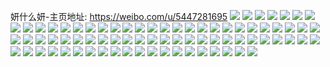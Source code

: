 妍什么妍-主页地址: https://weibo.com/u/5447281695 
![](https://wx4.sinaimg.cn/mw2000/005WEeObgy1h91gpymit8j30rc0rc77o.jpg) 
![](https://wx4.sinaimg.cn/mw2000/005WEeObgy1h91gpz54fvj30qb0qb76i.jpg) 
![](https://wx4.sinaimg.cn/mw2000/005WEeObgy1h91gpzk1zsj30tv0tvdjz.jpg) 
![](https://wx4.sinaimg.cn/mw2000/005WEeObgy1h91gq0c6lvj30vc0u0gs5.jpg) 
![](https://wx4.sinaimg.cn/mw2000/005WEeObgy1h91gyv02scj30tu0tutde.jpg) 
![](https://wx4.sinaimg.cn/mw2000/005WEeObgy1h8z0gfhm5mj31400u0aii.jpg) 
![](https://wx4.sinaimg.cn/mw2000/005WEeObgy1h8z0gdmfzbj30u0140tfb.jpg) 
![](https://wx4.sinaimg.cn/mw2000/005WEeObgy1h8z0gg5j0ej31400u047p.jpg) 
![](https://wx4.sinaimg.cn/mw2000/005WEeObgy1h8z0gck79lj30u0140gva.jpg) 
![](https://wx4.sinaimg.cn/mw2000/005WEeObgy1h8z0gd4cr3j30u0140agf.jpg) 
![](https://wx4.sinaimg.cn/mw2000/005WEeObgy1h8z0geaikmj30u0140476.jpg) 
![](https://wx4.sinaimg.cn/mw2000/005WEeObgy1h8udizg50zj30u0140gr9.jpg) 
![](https://wx4.sinaimg.cn/mw2000/005WEeObgy1h8udiyygrxj30u0140443.jpg) 
![](https://wx4.sinaimg.cn/mw2000/005WEeObgy1h8udj0bm3dj30u0140gqj.jpg) 
![](https://wx4.sinaimg.cn/mw2000/005WEeObgy1h8udiykld4j31900u0q8u.jpg) 
![](https://wx4.sinaimg.cn/mw2000/005WEeObgy1h8udizvj5lj30u01o47ct.jpg) 
![](https://wx4.sinaimg.cn/mw2000/005WEeObgy1h8udj0oooxj30u00u0gsk.jpg) 
![](https://wx4.sinaimg.cn/mw2000/005WEeObgy1h8udj13814j30u01410y9.jpg) 
![](https://wx4.sinaimg.cn/mw2000/005WEeObgy1h8udj1fgw5j30u0141q7k.jpg) 
![](https://wx4.sinaimg.cn/mw2000/005WEeObgy1h8udj1xgiwj30u0141aei.jpg) 
![](https://wx4.sinaimg.cn/mw2000/005WEeObgy1h8ghc4ebahj30u01400zl.jpg) 
![](https://wx4.sinaimg.cn/mw2000/005WEeObgy1h8ghc5ga5vj30u0140wlb.jpg) 
![](https://wx4.sinaimg.cn/mw2000/005WEeObgy1h8ghc3sooij30u0142tf7.jpg) 
![](https://wx4.sinaimg.cn/mw2000/005WEeObgy1h8bystsb7rj30u0140woi.jpg) 
![](https://wx4.sinaimg.cn/mw2000/005WEeObgy1h8byswzzupj30u00u0wmt.jpg) 
![](https://wx4.sinaimg.cn/mw2000/005WEeObgy1h8bysupsfxj30u014012u.jpg) 
![](https://wx4.sinaimg.cn/mw2000/005WEeObgy1h8byssrvz4j30u0140ahn.jpg) 
![](https://wx4.sinaimg.cn/mw2000/005WEeObgy1h8byszw34zj30u00u0gqh.jpg) 
![](https://wx4.sinaimg.cn/mw2000/005WEeObgy1h801dem89gj30u014uqdb.jpg) 
![](https://wx4.sinaimg.cn/mw2000/005WEeObgy1h801dc78okj30u01407ek.jpg) 
![](https://wx4.sinaimg.cn/mw2000/005WEeObgy1h801dfsu7oj30u00u0wlc.jpg) 
![](https://wx4.sinaimg.cn/mw2000/005WEeObgy1h801dilqkkj30u0140alt.jpg) 
![](https://wx4.sinaimg.cn/mw2000/005WEeObgy1h801dk8d0lj30u0140dnm.jpg) 
![](https://wx4.sinaimg.cn/mw2000/005WEeObgy1h801dmr5mrj30u0140tko.jpg) 
![](https://wx4.sinaimg.cn/mw2000/005WEeObgy1h7e437zaw1j32as32eqch.jpg) 
![](https://wx4.sinaimg.cn/mw2000/005WEeObgy1h7e42qlywej32c0340x6q.jpg) 
![](https://wx4.sinaimg.cn/mw2000/005WEeObgy1h7e43jhr00j327s2yekjm.jpg) 
![](https://wx4.sinaimg.cn/mw2000/005WEeObgy1h7eeh9jvzwj32c0340x6q.jpg) 
![](https://wx4.sinaimg.cn/mw2000/005WEeObgy1h7e41xwgoyj32c0340qfa.jpg) 
![](https://wx4.sinaimg.cn/mw2000/005WEeObgy1h7eehy6oomj32c0340npd.jpg) 
![](https://wx4.sinaimg.cn/mw2000/005WEeObgy1h7400o5pipj30u0140jym.jpg) 
![](https://wx4.sinaimg.cn/mw2000/005WEeObgy1h7404ap8obj30u0140wga.jpg) 
![](https://wx4.sinaimg.cn/mw2000/005WEeObgy1h6tiu903gpj30u0140tl1.jpg) 
![](https://wx4.sinaimg.cn/mw2000/005WEeObgy1h6tiuago6dj30u0140dsh.jpg) 
![](https://wx4.sinaimg.cn/mw2000/005WEeObgy1h6tiub497kj30u0140n6e.jpg) 
![](https://wx4.sinaimg.cn/mw2000/005WEeObgy1h6tiubr8roj30u0140k9a.jpg) 
![](https://wx4.sinaimg.cn/mw2000/005WEeObgy1h6tiud9ptfj30u01404g6.jpg) 
![](https://wx4.sinaimg.cn/mw2000/005WEeObgy1h6tiucc60qj30u0140k7e.jpg) 
![](https://wx4.sinaimg.cn/mw2000/005WEeObgy1h61uxxv15gj32c1340e85.jpg) 
![](https://wx4.sinaimg.cn/mw2000/005WEeObgy1h61uybbgl5j32c1340kb8.jpg) 
![](https://wx4.sinaimg.cn/mw2000/005WEeObgy1h61uy2mvhqj31ye2ltdvf.jpg) 
![](https://wx4.sinaimg.cn/mw2000/005WEeObgy1h61uyty2g6j325k2vde8b.jpg) 
![](https://wx4.sinaimg.cn/mw2000/005WEeObgy1h61uyzdxwzj32c033x7wj.jpg) 
![](https://wx4.sinaimg.cn/mw2000/005WEeObgy1h61uz3rpzwj32c033xhdv.jpg) 
![](https://wx4.sinaimg.cn/mw2000/005WEeObgy1h5empgxmzkj30u0140162.jpg) 
![](https://wx4.sinaimg.cn/mw2000/005WEeObgy1h5emj54quej30u0140dsw.jpg) 
![](https://wx4.sinaimg.cn/mw2000/005WEeObgy1h5emj66icjj30u014016a.jpg) 
![](https://wx4.sinaimg.cn/mw2000/005WEeObgy1h5emo791u9j30u014046u.jpg) 
![](https://wx4.sinaimg.cn/mw2000/005WEeObgy1h5emo5qgasj30u014in8b.jpg) 
![](https://wx4.sinaimg.cn/mw2000/005WEeObgy1h5emo6i1xxj30u0140thp.jpg) 
![](https://wx4.sinaimg.cn/mw2000/005WEeObgy1h5b8aksr87j326r2zn1ky.jpg) 
![](https://wx4.sinaimg.cn/mw2000/005WEeObgy1h5b8avw5gsj31zp2nlb2a.jpg) 
![](https://wx4.sinaimg.cn/mw2000/005WEeObgy1h5b8a70b5wj32c0340e83.jpg) 
![](https://wx4.sinaimg.cn/mw2000/005WEeObgy1h5b8a9w0a5j32c0340npe.jpg) 
![](https://wx4.sinaimg.cn/mw2000/005WEeObgy1h5b8aoyqutj32662vykjm.jpg) 
![](https://wx4.sinaimg.cn/mw2000/005WEeObgy1h5b8b8phq8j317p1hy4l8.jpg) 
![](https://wx4.sinaimg.cn/mw2000/005WEeObgy1h5b8bayqsoj32c02c0u0x.jpg) 
![](https://wx4.sinaimg.cn/mw2000/005WEeObgy1h5b8bd0jm2j32c02c0kjl.jpg) 
![](https://wx4.sinaimg.cn/mw2000/005WEeObgy1h4rlwsd0sij31400u0wor.jpg) 
![](https://wx4.sinaimg.cn/mw2000/005WEeObgy1h4rlwswh8wj31400u07gn.jpg) 
![](https://wx4.sinaimg.cn/mw2000/005WEeObgy1h4rlwrxa77j312q0u0wqn.jpg) 
![](https://wx4.sinaimg.cn/mw2000/005WEeObgy1h4dow2jt8qj316g0u0tgd.jpg) 
![](https://wx4.sinaimg.cn/mw2000/005WEeObgy1h4dow5d5t4j30u0190ahy.jpg) 
![](https://wx4.sinaimg.cn/mw2000/005WEeObgy1h4dow5wxpjj317b0u0doc.jpg) 
![](https://wx4.sinaimg.cn/mw2000/005WEeObgy1h4dow3wv60j30u017jgsh.jpg) 
![](https://wx4.sinaimg.cn/mw2000/005WEeObgy1h4dow3avgij314l0u0jz4.jpg) 
![](https://wx4.sinaimg.cn/mw2000/005WEeObgy1h4dow4lv3qj30u0190qa7.jpg) 
